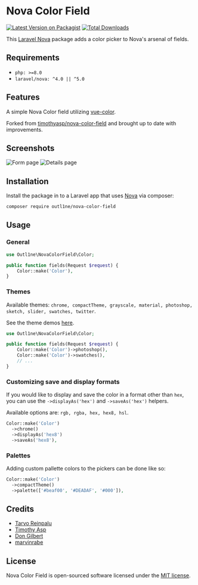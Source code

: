 # Nova Color Field

[![Latest Version on Packagist](https://img.shields.io/packagist/v/outl1ne/nova-color-field.svg?style=flat-square)](https://packagist.org/packages/outl1ne/nova-color-field)
[![Total Downloads](https://img.shields.io/packagist/dt/outl1ne/nova-color-field.svg?style=flat-square)](https://packagist.org/packages/outl1ne/nova-color-field)

This [Laravel Nova](https://nova.laravel.com/) package adds a color picker to Nova's arsenal of fields.

## Requirements

- `php: >=8.0`
- `laravel/nova: ^4.0 || ^5.0`

## Features

A simple Nova Color field utilizing [vue-color](https://github.com/xiaokaike/vue-color).

Forked from [timothyasp/nova-color-field](https://github.com/timothyasp/nova-color-field) and brought up to date with improvements.

## Screenshots

![Form page](./docs/form.png)
![Details page](./docs/detail.png)

## Installation

Install the package in to a Laravel app that uses [Nova](https://nova.laravel.com) via composer:

```bash
composer require outl1ne/nova-color-field
```

## Usage

### General

```php
use Outl1ne\NovaColorField\Color;

public function fields(Request $request) {
    Color::make('Color'),
}
```

### Themes

Available themes: `chrome, compactTheme, grayscale, material, photoshop, sketch, slider, swatches, twitter`.

See the theme demos [here](http://xiaokaike.github.io/vue-color/).

```php
use Outl1ne\NovaColorField\Color;

public function fields(Request $request) {
    Color::make('Color')->photoshop(),
    Color::make('Color')->swatches(),
    // ...
}
```

### Customizing save and display formats

If you would like to display and save the color in a format other than `hex`, you can use the `->displayAs('hex')` and `->saveAs('hex')` helpers.

Available options are: `rgb, rgba, hex, hex8, hsl`.

```php
Color::make('Color')
  ->chrome()
  ->displayAs('hex8')
  ->saveAs('hex8'),
```

### Palettes

Adding custom pallette colors to the pickers can be done like so:

```php
Color::make('Color')
  ->compactTheme()
  ->palette(['#beaf00', '#DEADAF', '#000']),
```

## Credits

- [Tarvo Reinpalu](https://github.com/tarpsvo)
- [Timothy Asp](https://github.com/timothyasp)
- [Don Gilbert](https://github.com/dongilbert)
- [marvinrabe](https://github.com/marvinrrabe)

## License

Nova Color Field is open-sourced software licensed under the [MIT license](LICENSE.md).

